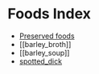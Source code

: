 # Foods Index

- [Preserved foods](/cookery/preserved-foods-index.md)
- [[barley_broth]]
- [[barley_soup]]
- [spotted_dick](spotted_dick.md)
